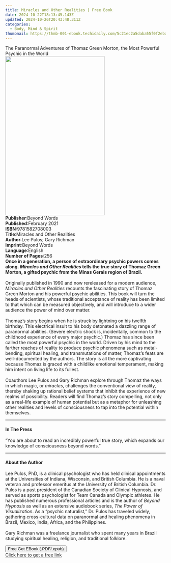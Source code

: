 ```yaml
---
title: Miracles and Other Realities | Free Book
date: 2024-10-22T18:13:45.143Z
updated: 2024-10-26T20:43:48.311Z
categories:
  - Body, Mind & Spirit
thumbnail: https://thmb-001-ebook.techidaily.com/5c21ec2a5daba55f0f2eba6c2c22c2ece2cd2e05f8014d0ca4ebc85b75c1b223.jpg
---
```

<main id="book-container">
  <div class="flex flex-col">
    <div class="book-brief flex-1 py-6 px-4 sm:p-6 md:py-10 md:px-8">
      <!-- brief-->
      <div class="book-brief-main">
        The Paranormal Adventures of Thomaz Green Morton, the Most Powerful
        Psychic in the World
      </div>
    </div>
    <div
      class="book-meta-info flex-1 grid gap-4 col-start-1 col-end-3 row-start-1 sm:mb-6 sm:grid-cols-4 lg:gap-6 lg:col-start-2 lg:row-end-6 lg:row-span-6 lg:mb-0"
    >
      <div
        class="book-meta-info-left place-content-center mt-4 p-4 text-sm leading-6 col-start-2 col-span-2 dark:text-slate-400"
      >
        <img
          class="w-full h-500 object-cover rounded-lg sm:h-255 sm:col-span-2 lg:col-span-full"
          src="https://img-001-ebook.techidaily.com/7b6c854e2aa5163c68c029c63c41d19ac958882fc20411b628beab42f3bb22da.jpg"
          alt=""
          width="312"
          height="500"
        />
      </div>
      <div
        class="book-meta-info-right mt-2 col-start-1 row-start-2 col-span-3 self-center"
      >
        <!-- meta data  -->
        <div class="flex flex-col px-4 md:px-8">
          <div class="flex-1">
            <strong>Publisher</strong>:<span class="px-2">Beyond Words</span>
          </div>
          <div class="flex-1">
            <strong>Published</strong>:<span class="px-2">February 2021</span>
          </div>
          <div class="flex-1">
            <strong>ISBN</strong>:<span class="px-2">9781582708003</span>
          </div>
          <div class="flex-1">
            <strong>Title</strong>:<span class="px-2"
              >Miracles and Other Realities</span
            >
          </div>
          <div class="flex-1">
            <strong>Author</strong>:<span class="px-2"
              >Lee Pulos; Gary Richman</span
            >
          </div>
          <div class="flex-1">
            <strong>Imprint</strong>:<span class="px-2">Beyond Words</span>
          </div>
          <div class="flex-1">
            <strong>Language</strong>:<span class="px-2">English</span>
          </div>
          <div class="flex-1">
            <strong>Number of Pages</strong>:<span class="px-2">256</span>
          </div>
        </div>
      </div>
    </div>
    <div class="book-description flex-1 py-6 px-4 sm:p-6 md:py-10 md:px-8">
      <div class="book-description-main">
        <div accordion-content="" id="description">
          <b
            >Once in a generation, a person of extraordinary psychic powers
            comes along. <i>Miracles and Other Realities</i> tells the true
            story of Thomaz Green Morton, a gifted psychic from the Minas Gerais
            region of Brazil.</b
          ><br /><br />Originally published in 1990 and now rereleased for a
          modern audience,<i> Miracles and Other Realities</i> recounts the
          fascinating story of Thomaz Green Morton and his powerful psychic
          abilities. This book will turn the heads of scientists, whose
          traditional acceptance of reality has been limited to that which can
          be measured objectively, and will introduce to a wider audience the
          power of mind over matter.<br />
          <br />Thomaz’s story begins when he is struck by lightning on his
          twelfth birthday. This electrical insult to his body detonated a
          dazzling range of paranormal abilities. (Severe electric shock is,
          incidentally, common to the childhood experience of every major
          psychic.) Thomaz has since been called the most powerful psychic in
          the world. Driven by his mind to the farther reaches of reality to
          produce psychic phenomena such as metal-bending, spiritual healing,
          and transmutations of matter, Thomaz’s feats are well-documented by
          the authors. The story is all the more captivating because Thomaz is
          graced with a childlike emotional temperament, making him intent on
          living life to its fullest.<br />
          <br />Coauthors Lee Pulos and Gary Richman explore through Thomaz the
          ways in which magic, or <i>miracles</i>, challenges the conventional
          view of reality, thereby shaking up rational belief systems that
          inhibit the experience of new realms of possibility. Readers will find
          Thomaz’s story compelling, not only as a real-life example of human
          potential but as a metaphor for unleashing other realities and levels
          of consciousness to tap into the potential within themselves.
        </div>
        <div class="accordion-fader"></div>
      </div>
    </div>
    <div class="book-excerpts flex-1 py-6 px-4 sm:p-6 md:py-10 md:px-8">
      <!-- excerpts-->
      <div class="book-excerpts-main">
        <hr />
        <h4 class="placeholder placeholder-heading">
          <span>In The Press</span>
        </h4>
        <p>
          “You are about to read an incredibly powerful true story, which
          expands our knowledge of consciousness beyond words.”
        </p>
      </div>
    </div>
    <div class="book-about-author flex-1 py-6 px-4 sm:p-6 md:py-10 md:px-8">
      <!-- about author-->
      <div class="book-main-author-main">
        <hr />
        <h4 class="placeholder placeholder-heading">
          <span>About the Author</span>
        </h4>
        <p>
          Lee Pulos, PhD, is a clinical psychologist who has held clinical
          appointments at the Universities of Indiana, Wisconsin, and British
          Columbia. He is a naval veteran and professor emeritus at the
          University of British Columbia. Dr. Pulos is a past president of the
          Canadian Society of Clinical Hypnosis, and served as sports
          psychologist for Team Canada and Olympic athletes. He has published
          numerous professional articles and is the author of
          <i>Beyond Hypnosis</i> as well as an extensive audiobook series,
          <i>The Power of Visualization</i>. As a “psychic naturalist,” Dr.
          Pulos has traveled widely, gathering cross-cultural data on paranormal
          and healing phenomena in Brazil, Mexico, India, Africa, and the
          Philippines.<br /><br />Gary Richman was a freelance journalist who
          spent many years in Brazil studying spiritual healing, religion, and
          traditional folklore.
        </p>
      </div>
    </div>
    <div class="book-free-get flex-1 py-6 px-4 sm:p-6 md:py-10 md:px-8">
      <button
        id="btn-free-get"
        class="bg-blue-500 hover:bg-blue-700 text-white font-bold py-2 px-4 rounded"
      >
        Free Get EBook (.PDF/.epub)
      </button>
      <div id="countdown-display" class="px-2 text-lg mt-2"></div>
      <a
        id="free-link"
        class="hidden bg-blue-500 hover:bg-blue-700 text-white font-bold py-2 px-4 rounded"
        href="https://www.ebooks.com/en-us/book/210209538/miracles-and-other-realities/lee-pulos/"
        target="_blank"
        >Click here to get a free link</a
      >
    </div>
    <script>
      let countdownTime = 0;
      let countdownInterval = null;
      document
        .getElementById('btn-free-get')
        .addEventListener('click', startCountdown);
      function startCountdown() {
        countdownTime = new Date().getTime() + 60000 * 3;
        countdownInterval = setInterval(updateCountdown, 1000);
        document.getElementById('btn-free-get').disabled = true;
        document
          .getElementById('btn-free-get')
          .classList.add('bg-gray-500', 'cursor-not-allowed');
      }
      function updateCountdown() {
        let currentTime = new Date().getTime();
        let timeLeft = countdownTime - currentTime;
        let secondsLeft = Math.floor(timeLeft / 1000);
        document.getElementById('countdown-display').innerHTML =
          `Remaining time: ${secondsLeft} seconds.`;
        if (secondsLeft <= 0) {
          clearInterval(countdownInterval);
          document.getElementById('btn-free-get').classList.add('hidden');
          document.getElementById('free-link').classList.remove('hidden');
          document.getElementById('countdown-display').innerHTML = '';
        }
      }
    </script>
  </div>
</main>

<ins class="adsbygoogle"
      style="display:block"
      data-ad-client="ca-pub-7571918770474297"
      data-ad-slot="8358498916"
      data-ad-format="auto"
      data-full-width-responsive="true"></ins>
    